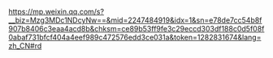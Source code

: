 https://mp.weixin.qq.com/s?__biz=Mzg3MDc1NDcyNw==&mid=2247484919&idx=1&sn=e78de7cc54b8f907b8406c3eaa4acd8b&chksm=ce89b53ff9fe3c29eccd303df188c0d5f08f0abaf731bfcf404a4eef989c472576edd3ce031a&token=1282831674&lang=zh_CN#rd